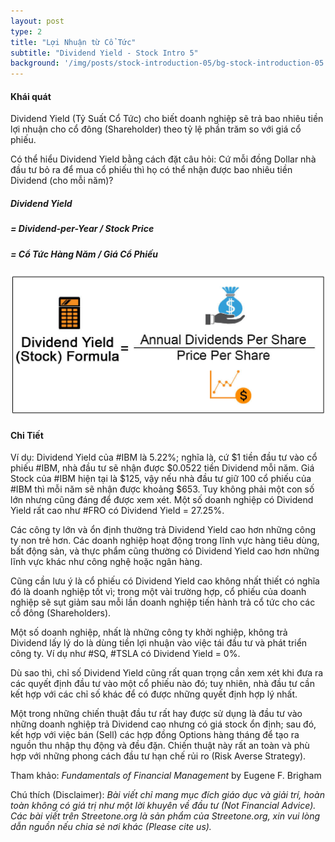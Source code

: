 ```yaml
---
layout: post
type: 2
title: "Lợi Nhuận từ Cổ Tức"
subtitle: "Dividend Yield - Stock Intro 5"
background: '/img/posts/stock-introduction-05/bg-stock-introduction-05.png'
---
```


#### Khái quát

Dividend Yield (Tỷ Suất Cổ Tức) cho biết doanh nghiệp sẽ trả bao nhiêu tiền lợi nhuận cho cổ đông (Shareholder) theo tỷ lệ phần trăm so với giá cổ phiếu. 

Có thể hiểu Dividend Yield bằng cách đặt câu hỏi: Cứ mỗi đồng Dollar nhà đầu tư bỏ ra để mua cổ phiếu thì họ có thể nhận được bao nhiêu tiền Dividend (cho mỗi năm)?

##### Dividend Yield 
##### = Dividend-per-Year / Stock Price 
##### = Cổ Tức Hàng Năm / Giá Cổ Phiếu

![stock-introduction-05](/img/posts/stock-introduction-05/sm-divyield.png)

#### Chi Tiết

Ví dụ: Dividend Yield của #IBM là 5.22%; nghĩa là, cứ $1 tiền đầu tư vào cổ phiếu #IBM, nhà đầu tư sẽ nhận được $0.0522 tiền Dividend mỗi năm. Giá Stock của #IBM hiện tại là $125, vậy nếu nhà đầu tư giữ 100 cổ phiếu của #IBM thì mỗi năm sẽ nhận được khoảng $653. Tuy không phải một con số lớn nhưng cũng đáng để được xem xét. Một số doanh nghiệp có Dividend Yield rất cao như #FRO có Dividend Yield = 27.25%.

Các công ty lớn và ổn định thường trả Dividend Yield cao hơn những công ty non trẻ hơn. Các doanh nghiệp hoạt động trong lĩnh vực hàng tiêu dùng, bất động sản, và thực phẩm cũng thường có Dividend Yield cao hơn những lĩnh vực khác như công nghệ hoặc ngân hàng.

Cũng cần lưu ý là cổ phiếu có Dividend Yield cao không nhất thiết có nghĩa đó là doanh nghiệp tốt vì; trong một vài trường hợp, cổ phiếu của doanh nghiệp sẽ sụt giảm sau mỗi lần doanh nghiệp tiến hành trả cổ tức cho các cổ đông (Shareholders).

Một số doanh nghiệp, nhất là những công ty khởi nghiệp, không trả Dividend lấy lý do là dùng tiền lợi nhuận vào việc tái đầu tư và phát triển công ty. Ví dụ như #SQ, #TSLA có Dividend Yield = 0%.

Dù sao thì, chỉ số Dividend Yield cũng rất quan trọng cần xem xét khi đưa ra các quyết định đầu tư vào một cổ phiếu nào đó; tuy nhiên, nhà đầu tư cần kết hợp với các chỉ số khác để có được những quyết định hợp lý nhất.

Một trong những chiến thuật đầu tư rất hay được sử dụng là đầu tư vào những doanh nghiệp trả Dividend cao nhưng có giá stock ổn định; sau đó, kết hợp với việc bán (Sell) các hợp đồng Options hàng tháng để tạo ra nguồn thu nhập thụ động và đều đặn. Chiến thuật này rất an toàn và phù hợp với những phong cách đầu tư hạn chế rủi ro (Risk Averse Strategy).

Tham khảo: *Fundamentals of Financial Management* by Eugene F. Brigham

Chú thích (Disclaimer):
*Bài viết chỉ mang mục đích giáo dục và giải trí, hoàn toàn không có giá trị như một lời khuyên về đầu tư (Not Financial Advice).*
*Các bài viết trên Streetone.org là sản phẩm của Streetone.org, xin vui lòng dẫn nguồn nếu chia sẻ nơi khác (Please cite us).*
